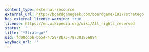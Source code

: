 ```yaml
---
content_type: external-resource
external_url: http://boardgamegeek.com/boardgame/1917/stratego
has_external_license_warning: true
license: https://en.wikipedia.org/wiki/All_rights_reserved
status: ''
title: '*Stratego*'
uid: fd08cd6b-b654-4759-8b75-787381956894
wayback_url: ''
---
```

